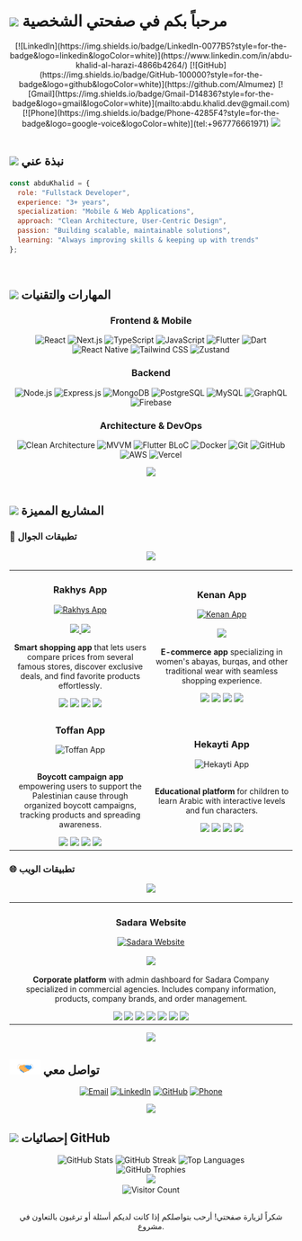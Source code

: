 # <img src="https://media.giphy.com/media/hvRJCLFzcasrR4ia7z/giphy.gif" width="30px"/> مرحباً بكم في صفحتي الشخصية

<div align="center">
  [![LinkedIn](https://img.shields.io/badge/LinkedIn-0077B5?style=for-the-badge&logo=linkedin&logoColor=white)](https://www.linkedin.com/in/abdu-khalid-al-harazi-4866b4264/)
  [![GitHub](https://img.shields.io/badge/GitHub-100000?style=for-the-badge&logo=github&logoColor=white)](https://github.com/Almumez)
  [![Gmail](https://img.shields.io/badge/Gmail-D14836?style=for-the-badge&logo=gmail&logoColor=white)](mailto:abdu.khalid.dev@gmail.com)
  [![Phone](https://img.shields.io/badge/Phone-4285F4?style=for-the-badge&logo=google-voice&logoColor=white)](tel:+967776661971)
  
  <img src="https://user-images.githubusercontent.com/73097560/115834477-dbab4500-a447-11eb-908a-139a6edaec5c.gif">
</div>

<br>

## <img src="https://media2.giphy.com/media/QssGEmpkyEOhBCb7e1/giphy.gif?cid=ecf05e47a0n3gi1bfqntqmob8g9aid1oyj2wr3ds3mg700bl&rid=giphy.gif" width="25"> نبذة عني

```javascript
const abduKhalid = {
  role: "Fullstack Developer",
  experience: "3+ years",
  specialization: "Mobile & Web Applications",
  approach: "Clean Architecture, User-Centric Design",
  passion: "Building scalable, maintainable solutions",
  learning: "Always improving skills & keeping up with trends"
};
```

<br>

## <img src="https://media2.giphy.com/media/QssGEmpkyEOhBCb7e1/giphy.gif?cid=ecf05e47a0n3gi1bfqntqmob8g9aid1oyj2wr3ds3mg700bl&rid=giphy.gif" width="25"> المهارات والتقنيات

<div align="center">
  
  ### Frontend & Mobile
  ![React](https://img.shields.io/badge/React-20232A?style=for-the-badge&logo=react&logoColor=61DAFB)
  ![Next.js](https://img.shields.io/badge/Next.js-000000?style=for-the-badge&logo=next.js&logoColor=white)
  ![TypeScript](https://img.shields.io/badge/TypeScript-007ACC?style=for-the-badge&logo=typescript&logoColor=white)
  ![JavaScript](https://img.shields.io/badge/JavaScript-F7DF1E?style=for-the-badge&logo=javascript&logoColor=black)
  ![Flutter](https://img.shields.io/badge/Flutter-02569B?style=for-the-badge&logo=flutter&logoColor=white)
  ![Dart](https://img.shields.io/badge/Dart-0175C2?style=for-the-badge&logo=dart&logoColor=white)
  ![React Native](https://img.shields.io/badge/React_Native-20232A?style=for-the-badge&logo=react&logoColor=61DAFB)
  ![Tailwind CSS](https://img.shields.io/badge/Tailwind_CSS-38B2AC?style=for-the-badge&logo=tailwind-css&logoColor=white)
  ![Zustand](https://img.shields.io/badge/Zustand-FF9E0F?style=for-the-badge&logo=react&logoColor=white)

  ### Backend
  ![Node.js](https://img.shields.io/badge/Node.js-43853D?style=for-the-badge&logo=node.js&logoColor=white)
  ![Express.js](https://img.shields.io/badge/Express.js-404D59?style=for-the-badge&logo=express&logoColor=white)
  ![MongoDB](https://img.shields.io/badge/MongoDB-4EA94B?style=for-the-badge&logo=mongodb&logoColor=white)
  ![PostgreSQL](https://img.shields.io/badge/PostgreSQL-316192?style=for-the-badge&logo=postgresql&logoColor=white)
  ![MySQL](https://img.shields.io/badge/MySQL-005C84?style=for-the-badge&logo=mysql&logoColor=white)
  ![GraphQL](https://img.shields.io/badge/GraphQL-E10098?style=for-the-badge&logo=graphql&logoColor=white)
  ![Firebase](https://img.shields.io/badge/Firebase-FFCA28?style=for-the-badge&logo=firebase&logoColor=black)

  ### Architecture & DevOps
  ![Clean Architecture](https://img.shields.io/badge/Clean_Architecture-6DB33F?style=for-the-badge&logo=spring&logoColor=white)
  ![MVVM](https://img.shields.io/badge/MVVM-0078D7?style=for-the-badge&logo=azure-devops&logoColor=white)
  ![Flutter BLoC](https://img.shields.io/badge/Flutter_BLoC-02569B?style=for-the-badge&logo=flutter&logoColor=white)
  ![Docker](https://img.shields.io/badge/Docker-2496ED?style=for-the-badge&logo=docker&logoColor=white)
  ![Git](https://img.shields.io/badge/Git-F05032?style=for-the-badge&logo=git&logoColor=white)
  ![GitHub](https://img.shields.io/badge/GitHub-100000?style=for-the-badge&logo=github&logoColor=white)
  ![AWS](https://img.shields.io/badge/AWS-232F3E?style=for-the-badge&logo=amazon-aws&logoColor=white)
  ![Vercel](https://img.shields.io/badge/Vercel-000000?style=for-the-badge&logo=vercel&logoColor=white)
</div>

<div align="center">
  <img src="https://user-images.githubusercontent.com/73097560/115834477-dbab4500-a447-11eb-908a-139a6edaec5c.gif">
</div>

<br>

## <img src="https://media.giphy.com/media/iY8CRBdQXODJSCERIr/giphy.gif" width="25"> المشاريع المميزة

### 📱 تطبيقات الجوال

<div align="center">
<img src="https://user-images.githubusercontent.com/73097560/115834477-dbab4500-a447-11eb-908a-139a6edaec5c.gif">
</div>

<table>
  <tr>
    <td width="50%">
      <h3 align="center">Rakhys App</h3>
      <div align="center">  
        <a href="https://apps.apple.com/ye/app/arkhass/id6587583728" target="_blank">
          <img src="https://firebasestorage.googleapis.com/v0/b/mlproject-60be1.appspot.com/o/portfolio%2FArkhass%2Fphoto_2024-12-08_17-36-33.webp?alt=media&token=d2571ebe-d2c7-4749-beb0-7ec9b09bc1fa" width="100%" alt="Rakhys App"/>
        </a>
        <br>
        <br>
        <div>
          <a href="https://apps.apple.com/ye/app/arkhass/id6587583728">
            <img src="https://img.shields.io/badge/App_Store-0D96F6?style=for-the-badge&logo=app-store&logoColor=white">
          </a>
          <a href="https://play.google.com/store/apps/details?id=com.nexumind.arkhass">
            <img src="https://img.shields.io/badge/Google_Play-414141?style=for-the-badge&logo=google-play&logoColor=white">
          </a>
        </div>
      </div>
      <p align="center">
        <strong>Smart shopping app</strong> that lets users compare prices from several famous stores, discover exclusive deals, and find favorite products effortlessly.
      </p>
      <div align="center">
        <img src="https://img.shields.io/badge/React Native-61DAFB?style=flat&logo=react&logoColor=black">
        <img src="https://img.shields.io/badge/TypeScript-3178C6?style=flat&logo=typescript&logoColor=white">
        <img src="https://img.shields.io/badge/Zustand-000000?style=flat&logo=react&logoColor=white">
        <img src="https://img.shields.io/badge/Expo-000020?style=flat&logo=expo&logoColor=white">
      </div>
    </td>
    <td width="50%">
      <h3 align="center">Kenan App</h3>
      <div align="center">
        <a href="https://play.google.com/store/apps/details?id=com.kenan.kenan" target="_blank">
          <img src="https://firebasestorage.googleapis.com/v0/b/mlproject-60be1.appspot.com/o/portfolio%2Fkenan%2FiPhone%2015%20Mockup%2C%20Perspective%20(4).png?alt=media&token=2e3f7797-41ea-4736-a1f5-673b183c2e39" width="100%" alt="Kenan App"/>
        </a>
        <br>
        <br>
        <div>
          <a href="https://play.google.com/store/apps/details?id=com.kenan.kenan">
            <img src="https://img.shields.io/badge/Google_Play-414141?style=for-the-badge&logo=google-play&logoColor=white">
          </a>
        </div>
      </div>
      <p align="center">
        <strong>E-commerce app</strong> specializing in women's abayas, burqas, and other traditional wear with seamless shopping experience.
      </p>
      <div align="center">
        <img src="https://img.shields.io/badge/Flutter-02569B?style=flat&logo=flutter&logoColor=white">
        <img src="https://img.shields.io/badge/Provider-4285F4?style=flat&logo=google&logoColor=white">
        <img src="https://img.shields.io/badge/Dart-0175C2?style=flat&logo=dart&logoColor=white">
        <img src="https://img.shields.io/badge/Firebase-FFCA28?style=flat&logo=firebase&logoColor=black">
      </div>
    </td>
  </tr>
  <tr>
    <td width="50%">
      <h3 align="center">Toffan App</h3>
      <div align="center">
        <img src="https://firebasestorage.googleapis.com/v0/b/mlproject-60be1.appspot.com/o/portfolio%2FToffan%2F2.png?alt=media&token=bee106b7-679a-490e-9bfc-20c478ec7230" width="100%" alt="Toffan App"/>
        <br>
        <br>
      </div>
      <p align="center">
        <strong>Boycott campaign app</strong> empowering users to support the Palestinian cause through organized boycott campaigns, tracking products and spreading awareness.
      </p>
      <div align="center">
        <img src="https://img.shields.io/badge/Flutter-02569B?style=flat&logo=flutter&logoColor=white">
        <img src="https://img.shields.io/badge/Flutter BLoC-02569B?style=flat&logo=flutter&logoColor=white">
        <img src="https://img.shields.io/badge/Clean Architecture-6DB33F?style=flat&logo=flutter&logoColor=white">
        <img src="https://img.shields.io/badge/Dart-0175C2?style=flat&logo=dart&logoColor=white">
      </div>
    </td>
    <td width="50%">
      <h3 align="center">Hekayti App</h3>
      <div align="center">
        <img src="https://firebasestorage.googleapis.com/v0/b/mlproject-60be1.appspot.com/o/portfolio%2Fhekayti-App%2Fhome-landscape.png?alt=media&token=dbc1ab2c-4c1e-49dd-be54-5509be49be64" width="100%" alt="Hekayti App"/>
        <br>
        <br>
      </div>
      <p align="center">
        <strong>Educational platform</strong> for children to learn Arabic with interactive levels and fun characters.
      </p>
      <div align="center">
        <img src="https://img.shields.io/badge/Flutter-02569B?style=flat&logo=flutter&logoColor=white">
        <img src="https://img.shields.io/badge/PHP-777BB4?style=flat&logo=php&logoColor=white">
        <img src="https://img.shields.io/badge/Laravel-FF2D20?style=flat&logo=laravel&logoColor=white">
        <img src="https://img.shields.io/badge/MySQL-4479A1?style=flat&logo=mysql&logoColor=white">
      </div>
    </td>
  </tr>
</table>

### 🌐 تطبيقات الويب

<div align="center">
<img src="https://user-images.githubusercontent.com/73097560/115834477-dbab4500-a447-11eb-908a-139a6edaec5c.gif">
</div>

<table>
  <tr>
    <td width="100%">
      <h3 align="center">Sadara Website</h3>
      <div align="center">
        <a href="https://sadara-ye.com/" target="_blank">
          <img src="https://firebasestorage.googleapis.com/v0/b/mlproject-60be1.appspot.com/o/portfolio%2Fsadara%2FFrame%201%20(1).webp?alt=media&token=738c0840-3672-45b9-8255-34336876211f" width="80%" alt="Sadara Website"/>
        </a>
        <br>
        <br>
        <div>
          <a href="https://sadara-ye.com/">
            <img src="https://img.shields.io/badge/Website-FF7139?style=for-the-badge&logo=firefox-browser&logoColor=white">
          </a>
        </div>
      </div>
      <p align="center">
        <strong>Corporate platform</strong> with admin dashboard for Sadara Company specialized in commercial agencies. Includes company information, products, company brands, and order management.
      </p>
      <div align="center">
        <img src="https://img.shields.io/badge/Next.js-000000?style=flat&logo=next.js&logoColor=white">
        <img src="https://img.shields.io/badge/React-61DAFB?style=flat&logo=react&logoColor=black">
        <img src="https://img.shields.io/badge/Node.js-339933?style=flat&logo=node.js&logoColor=white">
        <img src="https://img.shields.io/badge/Express-000000?style=flat&logo=express&logoColor=white">
        <img src="https://img.shields.io/badge/MySQL-4479A1?style=flat&logo=mysql&logoColor=white">
        <img src="https://img.shields.io/badge/Tailwind-38B2AC?style=flat&logo=tailwind-css&logoColor=white">
        <img src="https://img.shields.io/badge/Firebase-FFCA28?style=flat&logo=firebase&logoColor=black">
      </div>
    </td>
  </tr>
</table>

<div align="center">
  <img src="https://user-images.githubusercontent.com/73097560/115834477-dbab4500-a447-11eb-908a-139a6edaec5c.gif">
</div>

## <img src="https://github.com/0xAbdulKhalid/0xAbdulKhalid/raw/main/assets/mdImages/handshake.gif" width="55"> تواصل معي

<div align="center">

[![Email](https://img.shields.io/badge/Email-abdu.khalid.dev@gmail.com-D14836?style=for-the-badge&logo=gmail&logoColor=white)](mailto:abdu.khalid.dev@gmail.com)
[![LinkedIn](https://img.shields.io/badge/LinkedIn-Abdu_Khalid_Al_Harazi-0077B5?style=for-the-badge&logo=linkedin&logoColor=white)](https://www.linkedin.com/in/abdu-khalid-al-harazi-4866b4264/)
[![GitHub](https://img.shields.io/badge/GitHub-Almumez-100000?style=for-the-badge&logo=github&logoColor=white)](https://github.com/Almumez)
[![Phone](https://img.shields.io/badge/Phone-+967_77_666_1971-4285F4?style=for-the-badge&logo=google-voice&logoColor=white)](tel:+967776661971)

</div>

<div align="center">
  <img src="https://user-images.githubusercontent.com/73097560/115834477-dbab4500-a447-11eb-908a-139a6edaec5c.gif">
</div>

## <img src="https://media.giphy.com/media/iY8CRBdQXODJSCERIr/giphy.gif" width="25"> إحصائيات GitHub

<div align="center">
  <img src="https://github-readme-stats.vercel.app/api?username=Almumez&show_icons=true&theme=radical" alt="GitHub Stats" />
  <img src="https://github-readme-streak-stats.herokuapp.com/?user=Almumez&theme=radical" alt="GitHub Streak" />
  <img src="https://github-readme-stats.vercel.app/api/top-langs/?username=Almumez&layout=compact&theme=radical" alt="Top Languages" />
</div>

<div align="center">
  <img src="https://github-profile-trophy.vercel.app/?username=Almumez&theme=radical&no-frame=false&no-bg=true&margin-w=4" alt="GitHub Trophies" />
</div>

<div align="center">
  <img src="https://user-images.githubusercontent.com/73097560/115834477-dbab4500-a447-11eb-908a-139a6edaec5c.gif">
</div>

<div align="center">
  <img src="https://profile-counter.glitch.me/Almumez/count.svg" alt="Visitor Count" />
</div>

<br>

<div align="center">
  <p>شكراً لزيارة صفحتي! أرحب بتواصلكم إذا كانت لديكم أسئلة أو ترغبون بالتعاون في مشروع.</p>
</div> 